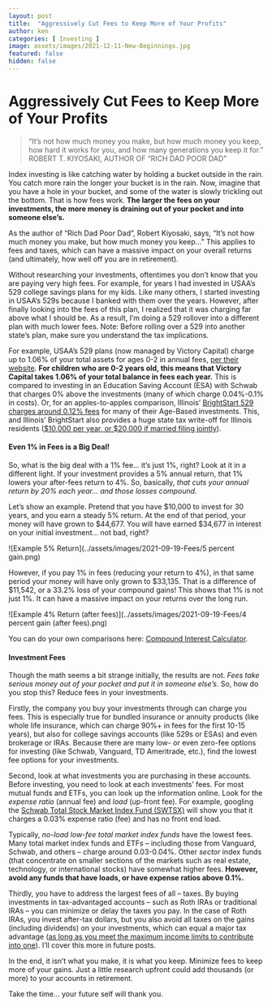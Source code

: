 ```yaml
---
layout: post
title:  "Aggressively Cut Fees to Keep More of Your Profits"
author: ken
categories: [ Investing ]
image: assets/images/2021-12-11-New-Beginnings.jpg
featured: false
hidden: false
---
```


# Aggressively Cut Fees to Keep More of Your Profits

> “It’s not how much money you make, but how much money you keep, how hard it works for you, and how many generations you keep it for.”
> ROBERT T. KIYOSAKI, AUTHOR OF “RICH DAD POOR DAD”

Index investing is like catching water by holding a bucket outside in the rain.  You catch more rain the longer your bucket is in the rain.  Now, imagine that you have a hole in your bucket, and some of the water is slowly trickling out the bottom.  That is how fees work.  **The larger the fees on your investments, the more money is draining out of your pocket and into someone else’s.**

As the author of “Rich Dad Poor Dad”, Robert Kiyosaki, says, “It’s not how much money you make, but how much money you keep…”  This applies to fees and taxes, which can have a massive impact on your overall returns (and ultimately, how well off you are in retirement).

Without researching your investments, oftentimes you don’t know that you are paying very high fees.  For example, for years I had invested in USAA’s 529 college savings plans for my kids.  Like many others, I started investing in USAA’s 529s because I banked with them over the years.  However, after finally looking into the fees of this plan, I realized that it was charging far above what I should be. As a result, I’m doing a 529 rollover into a different plan with much lower fees. Note: Before rolling over a 529 into another state’s plan, make sure you understand the tax implications.

For example, USAA’s 529 plans (now managed by Victory Capital) charge up to 1.06% of your total assets for ages 0-2 in annual fees, [per their website](https://investor.vcm.com/products/usaa-529-college-savings-plan/usaa-529-college-savings-plan-details/usaa-529-college-savings-plan-performance). **For children who are 0-2 years old, this means that Victory Capital takes 1.06% of your total balance in fees each year.**  This is compared to investing in an Education Saving Account (ESA) with Schwab that charges 0% above the investments (many of which charge 0.04%-0.1% in costs).  Or, for an apples-to-apples comparison, Illinois’ [BrightStart 529 charges around 0.12% fees](https://www.brightstart.com/performance/daily/?portfolio=all) for many of their Age-Based investments.  This, and Illinois’ BrightStart also provides a huge state tax write-off for Illinois residents ([$10,000 per year, or $20,000 if married filing jointly](https://www.brightstart.com/tax-center/)).

#### Even 1% in Fees is a Big Deal!

So, what is the big deal with a 1% fee… it’s just 1%, right?  Look at it in a different light.  If your investment provides a 5% annual return, that 1% lowers your after-fees return to 4%.  So, basically, *that cuts your annual return by 20% each year… and those losses compound.*

Let’s show an example.  Pretend that you have $10,000 to invest for 30 years, and you earn a steady 5% return.  At the end of that period, your money will have grown to $44,677. You will have earned $34,677 in interest on your initial investment… not bad, right?

![Example 5% Return](../assets/images/2021-09-19-Fees/5 percent gain.png)

However, if you pay 1% in fees (reducing your return to 4%), in that same period your money will have only grown to $33,135.  That is a difference of $11,542, or a 33.2% loss of your compound gains! This shows that 1% is not just 1%. It can have a massive impact on your returns over the long run.

![Example 4% Return (after fees)](../assets/images/2021-09-19-Fees/4 percent gain (after fees).png)

You can do your own comparisons here: [Compound Interest Calculator](http://www.helpfulcalculators.com/compound-interest-calculator).

#### Investment Fees

Though the math seems a bit strange initially, the results are not.  *Fees take serious money out of your pocket and put it in someone else’s.*  So, how do you stop this?  Reduce fees in your investments.

Firstly, the company you buy your investments through can charge you fees.  This is especially true for bundled insurance or annuity products (like whole life insurance, which can charge 90%+ in fees for the first 10-15 years), but also for college savings accounts (like 529s or ESAs) and even brokerage or IRAs.  Because there are many low- or even zero-fee options for investing (like Schwab, Vanguard, TD Ameritrade, etc.), find the lowest fee options for your investments.  

Second, look at what investments you are purchasing in these accounts.  Before investing, you need to look at each investments’ fees. For most mutual funds and ETFs, you can look up the information online.  Look for the _expense ratio_ (annual fee) and _load_ (up-front fee).  For example, googling the [Schwab Total Stock Market Index Fund (SWTSX)](https://www.google.com/finance/quote/SWTSX:MUTF?sa=X&ved=2ahUKEwjug9-4vYvzAhXVLs0KHVzJDkYQ3ecFegQIDRAR&window=1M) will show you that it charges a 0.03% expense ratio (fee) and has no front end load.  

Typically, _no-load low-fee total market index funds_ have the lowest fees.  Many total market index funds and ETFs – including those from Vanguard, Schwab, and others – charge around 0.03-0.04%.  Other _sector_ index funds (that concentrate on smaller sections of the markets such as real estate, technology, or international stocks) have somewhat higher fees.  **However, avoid any funds that have loads, or have expense ratios above 0.1%.** 

Thirdly, you have to address the largest fees of all – taxes.  By buying investments in tax-advantaged accounts – such as Roth IRAs or traditional IRAs – you can minimize or delay the taxes you pay.  In the case of Roth IRAs, you invest after-tax dollars, but you also avoid all taxes on the gains (including dividends) on your investments, which can equal a major tax advantage ([as long as you meet the maximum income limits to contribute into one](https://www.irs.gov/retirement-plans/amount-of-roth-ira-contributions-that-you-can-make-for-2021)).  I’ll cover this more in future posts.  

In the end, it isn’t what you make, it is what you keep.  Minimize fees to keep more of your gains.  Just a little research upfront could add thousands (or more) to your accounts in retirement. 

Take the time… your future self will thank you.
